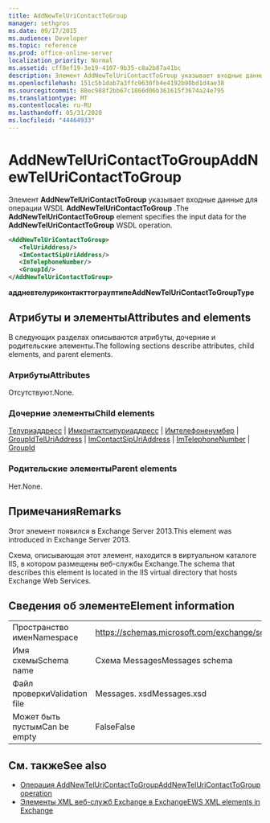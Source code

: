 ```yaml
---
title: AddNewTelUriContactToGroup
manager: sethgros
ms.date: 09/17/2015
ms.audience: Developer
ms.topic: reference
ms.prod: office-online-server
localization_priority: Normal
ms.assetid: cff8ef19-3e19-4107-9b35-c8a2b87a41bc
description: Элемент AddNewTelUriContactToGroup указывает входные данные для операции WSDL AddNewTelUriContactToGroup.
ms.openlocfilehash: 151c5b1dab7a3ffc9630fb4e4192b90bd1d4ae38
ms.sourcegitcommit: 88ec988f2bb67c1866d06b361615f3674a24e795
ms.translationtype: MT
ms.contentlocale: ru-RU
ms.lasthandoff: 05/31/2020
ms.locfileid: "44464933"
---
```

# <a name="addnewteluricontacttogroup"></a><span data-ttu-id="0f080-103">AddNewTelUriContactToGroup</span><span class="sxs-lookup"><span data-stu-id="0f080-103">AddNewTelUriContactToGroup</span></span>

<span data-ttu-id="0f080-104">Элемент **AddNewTelUriContactToGroup** указывает входные данные для операции WSDL **AddNewTelUriContactToGroup** .</span><span class="sxs-lookup"><span data-stu-id="0f080-104">The **AddNewTelUriContactToGroup** element specifies the input data for the **AddNewTelUriContactToGroup** WSDL operation.</span></span> 
  
```XML
<AddNewTelUriContactToGroup>
   <TelUriAddress/>
   <ImContactSipUriAddress/>
   <ImTelephoneNumber/>
   <GroupId/>
</AddNewTelUriContactToGroup>
```

 <span data-ttu-id="0f080-105">**аддневтелуриконтакттограуптипе**</span><span class="sxs-lookup"><span data-stu-id="0f080-105">**AddNewTelUriContactToGroupType**</span></span>
## <a name="attributes-and-elements"></a><span data-ttu-id="0f080-106">Атрибуты и элементы</span><span class="sxs-lookup"><span data-stu-id="0f080-106">Attributes and elements</span></span>

<span data-ttu-id="0f080-107">В следующих разделах описываются атрибуты, дочерние и родительские элементы.</span><span class="sxs-lookup"><span data-stu-id="0f080-107">The following sections describe attributes, child elements, and parent elements.</span></span>
  
### <a name="attributes"></a><span data-ttu-id="0f080-108">Атрибуты</span><span class="sxs-lookup"><span data-stu-id="0f080-108">Attributes</span></span>

<span data-ttu-id="0f080-109">Отсутствуют.</span><span class="sxs-lookup"><span data-stu-id="0f080-109">None.</span></span>
  
### <a name="child-elements"></a><span data-ttu-id="0f080-110">Дочерние элементы</span><span class="sxs-lookup"><span data-stu-id="0f080-110">Child elements</span></span>

<span data-ttu-id="0f080-111">[Телуриаддресс](teluriaddress.md)  |  [Имконтактсипуриаддресс](imcontactsipuriaddress.md)  |  [Имтелефоненумбер](imtelephonenumber.md)  |  [GroupId](groupid.md)</span><span class="sxs-lookup"><span data-stu-id="0f080-111">[TelUriAddress](teluriaddress.md) | [ImContactSipUriAddress](imcontactsipuriaddress.md) | [ImTelephoneNumber](imtelephonenumber.md) | [GroupId](groupid.md)</span></span>
  
### <a name="parent-elements"></a><span data-ttu-id="0f080-112">Родительские элементы</span><span class="sxs-lookup"><span data-stu-id="0f080-112">Parent elements</span></span>

<span data-ttu-id="0f080-113">Нет.</span><span class="sxs-lookup"><span data-stu-id="0f080-113">None.</span></span>
  
## <a name="remarks"></a><span data-ttu-id="0f080-114">Примечания</span><span class="sxs-lookup"><span data-stu-id="0f080-114">Remarks</span></span>

<span data-ttu-id="0f080-115">Этот элемент появился в Exchange Server 2013.</span><span class="sxs-lookup"><span data-stu-id="0f080-115">This element was introduced in Exchange Server 2013.</span></span>
  
<span data-ttu-id="0f080-116">Схема, описывающая этот элемент, находится в виртуальном каталоге IIS, в котором размещены веб-службы Exchange.</span><span class="sxs-lookup"><span data-stu-id="0f080-116">The schema that describes this element is located in the IIS virtual directory that hosts Exchange Web Services.</span></span>
  
## <a name="element-information"></a><span data-ttu-id="0f080-117">Сведения об элементе</span><span class="sxs-lookup"><span data-stu-id="0f080-117">Element information</span></span>

|||
|:-----|:-----|
|<span data-ttu-id="0f080-118">Пространство имен</span><span class="sxs-lookup"><span data-stu-id="0f080-118">Namespace</span></span>  <br/> |https://schemas.microsoft.com/exchange/services/2006/messages  <br/> |
|<span data-ttu-id="0f080-119">Имя схемы</span><span class="sxs-lookup"><span data-stu-id="0f080-119">Schema name</span></span>  <br/> |<span data-ttu-id="0f080-120">Схема Messages</span><span class="sxs-lookup"><span data-stu-id="0f080-120">Messages schema</span></span>  <br/> |
|<span data-ttu-id="0f080-121">Файл проверки</span><span class="sxs-lookup"><span data-stu-id="0f080-121">Validation file</span></span>  <br/> |<span data-ttu-id="0f080-122">Messages. xsd</span><span class="sxs-lookup"><span data-stu-id="0f080-122">Messages.xsd</span></span>  <br/> |
|<span data-ttu-id="0f080-123">Может быть пустым</span><span class="sxs-lookup"><span data-stu-id="0f080-123">Can be empty</span></span>  <br/> |<span data-ttu-id="0f080-124">False</span><span class="sxs-lookup"><span data-stu-id="0f080-124">False</span></span>  <br/> |
   
## <a name="see-also"></a><span data-ttu-id="0f080-125">См. также</span><span class="sxs-lookup"><span data-stu-id="0f080-125">See also</span></span>

- [<span data-ttu-id="0f080-126">Операция AddNewTelUriContactToGroup</span><span class="sxs-lookup"><span data-stu-id="0f080-126">AddNewTelUriContactToGroup operation</span></span>](addnewteluricontacttogroup-operation.md)
- [<span data-ttu-id="0f080-127">Элементы XML веб-служб Exchange в Exchange</span><span class="sxs-lookup"><span data-stu-id="0f080-127">EWS XML elements in Exchange</span></span>](ews-xml-elements-in-exchange.md)

